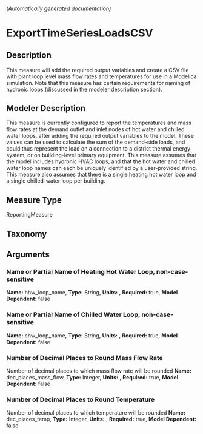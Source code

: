 

###### (Automatically generated documentation)

# ExportTimeSeriesLoadsCSV

## Description
This measure will add the required output variables and create a CSV file with plant loop level mass flow rates and temperatures for use in a Modelica simulation. Note that this measure has certain
	 requirements for naming of hydronic loops (discussed in the modeler description section).

## Modeler Description
This measure is currently configured to report the temperatures and mass flow rates at the demand outlet and inlet nodes of hot water and chilled water loops, after adding the required output variables to the model. These values can be used to calculate the sum of the demand-side loads, and could thus represent the load on a connection to a district thermal energy system, or on
	building-level primary equipment. This measure assumes that the model includes hydronic HVAC loops, and that the hot water and chilled water loop names can each be uniquely identified by a user-provided string. This measure also assumes that there is a single heating hot water loop
	and a single chilled-water loop per building.

## Measure Type
ReportingMeasure

## Taxonomy


## Arguments


### Name or Partial Name of Heating Hot Water Loop, non-case-sensitive

**Name:** hhw_loop_name,
**Type:** String,
**Units:** ,
**Required:** true,
**Model Dependent:** false

### Name or Partial Name of Chilled Water Loop, non-case-sensitive

**Name:** chw_loop_name,
**Type:** String,
**Units:** ,
**Required:** true,
**Model Dependent:** false

### Number of Decimal Places to Round Mass Flow Rate
Number of decimal places to which mass flow rate will be rounded
**Name:** dec_places_mass_flow,
**Type:** Integer,
**Units:** ,
**Required:** true,
**Model Dependent:** false

### Number of Decimal Places to Round Temperature
Number of decimal places to which temperature will be rounded
**Name:** dec_places_temp,
**Type:** Integer,
**Units:** ,
**Required:** true,
**Model Dependent:** false




